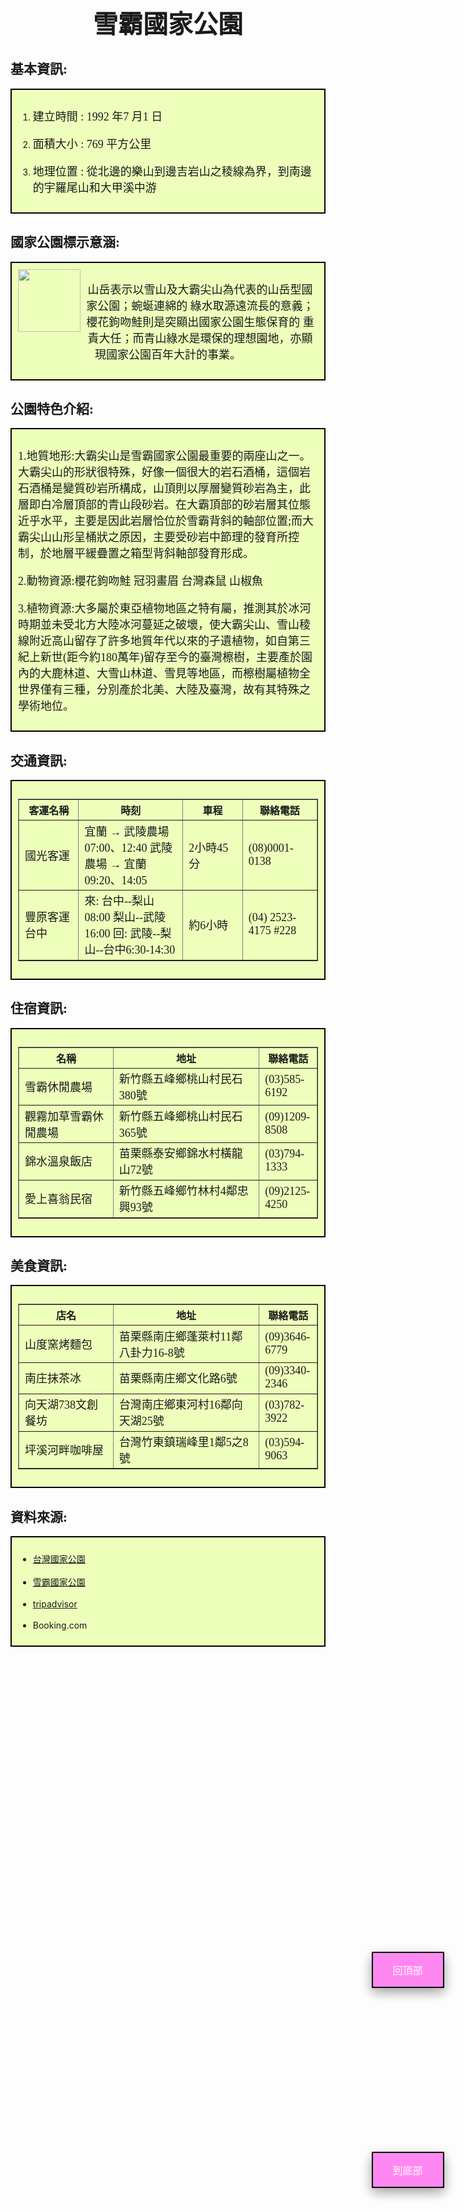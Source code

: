 <center><h1 style="font-size:40px;font-weight:bold;" >雪霸國家公園</h1></center>
<p>
  
 <style>
  html {
    height: 100%;
  }

  body {
    background-image: url("https://png.pngtree.com/thumb_back/fw800/back_pic/04/08/98/405814a2ba920b1.jpg");
    background-repeat: no-repeat;
    background-attachment: fixed;
    background-position: center;
    background-size: cover;
  }
  p{
   font-size:18px;
   font-family:Microsoft JhengHei;
  }
  h2{
    font-family:"微軟正黑體";
    font-weight:bold;
  }
  td{
    font-family:"微軟正黑體";
    font-size:18px;
  }
</style>

<style>
.button{
    background-color: #ff87f1;
    border: 2px solid black;
    color: white;
    padding: 15px 32px;
    text-align: center;
    text-decoration: none;
    display: inline-block;
    font-size: 16px;
    box-shadow: 0 8px 16px 0 rgba(0,0,0,0.2), 0 6px 20px 0 rgba(0,0,0,0.19);
}
 #top{
    position:fixed;
    right:4%;
    bottom:18%;
 }
 #bottom{
    position:fixed;
    right:4%;
    bottom:10%;
 }
</style>
<head>
<script src="https://ajax.googleapis.com/ajax/libs/jquery/3.4.0/jquery.min.js"></script>
  <script>
    $(document).ready(function() {
      $('#top').click(function () {
        $('html, body').animate({scrollTop: 0},1000);
      });
      $('#bottom').click(function () {
        $('html, body').animate({scrollTop:$(document).height()-$(window).height()}, 1000);
      });
    });
  </script>
</head>
<body>
</body>
<a class="button" id="top" href="#">回頂部</a>
<a class="button" id="bottom" href="#">到底部</a>

<h2 class="header-level-2" >基本資訊:</h2>
<div style="background-color:#EEFFBB;border:2px black solid;padding:10px;">
<ol><li><p>建立時間 : 1992 年7 月1 日 </p></li><li><p>面積大小 : 769 平方公里 </p></li><li><p>地理位置 : 從北邊的樂山到邊吉岩山之稜線為界，到南邊的宇羅尾山和大甲溪中游
</p></li></ol>
</div>


<h2 class="header-level-2" >國家公園標示意涵:</h2>
<div style="background-color:#EEFFBB;border:2px black solid;padding:10px;">
<img align="left" style="width: 100px; height: 100px;" src="https://www.spnp.gov.tw/Content/image/logo-round.png" data-type="image">
<center><p><p>山岳表示以雪山及大霸尖山為代表的山岳型國家公園；蜿蜒連綿的
  綠水取源遠流長的意義；櫻花鉤吻鮭則是突顯出國家公園生態保育的
  重責大任；而青山綠水是環保的理想園地，亦顯現國家公園百年大計的事業。</p></p></center>
</div>



<h2 class="header-level-2" >公園特色介紹:</h2>
<div style="background-color:#EEFFBB;border:2px black solid;padding:10px;">

<p>1.地質地形:大霸尖山是雪霸國家公園最重要的兩座山之一。大霸尖山的形狀很特殊，好像一個很大的岩石酒桶，這個岩石酒桶是變質砂岩所構成，山頂則以厚層變質砂岩為主，此層即白冷層頂部的青山段砂岩。在大霸頂部的砂岩層其位態近乎水平，主要是因此岩層恰位於雪霸背斜的軸部位置;而大霸尖山山形呈桶狀之原因，主要受砂岩中節理的發育所控制，於地層平緩疊置之箱型背斜軸部發育形成。</p>

<p>2.動物資源:櫻花鉤吻鮭 冠羽畫眉 台灣森鼠 山椒魚</p>
  
<p>3.植物資源:大多屬於東亞植物地區之特有屬，推測其於冰河時期並未受北方大陸冰河蔓延之破壞，使大霸尖山、雪山稜線附近高山留存了許多地質年代以來的孑遺植物，如自第三紀上新世(距今約180萬年)留存至今的臺灣檫樹，主要產於園內的大鹿林道、大雪山林道、雪見等地區，而檫樹屬植物全世界僅有三種，分別產於北美、大陸及臺灣，故有其特殊之學術地位。</p>


</div>


<h2 class="header-level-2" >交通資訊:</h2>
<div style="background-color:#EEFFBB;border:2px black solid;padding:10px;">

<p>
  <table border="1" cellpadding="5" cellspacing="0" width="90%">
<thead> 
<tr>
<th width="20%">客運名稱 </th><th width="35%">時刻</th><th width="20%">車程</th><th width="25%">聯絡電話 </th>
</tr>
</thead> 
<tbody>
  

<tr>
<td>國光客運</td>
<td>宜蘭 → 武陵農場 07:00、12:40 
    武陵農場 → 宜蘭 09:20、14:05</td>
<td>2小時45分</td>
<td>(08)0001-0138</td>
</tr>

<tr>
<td>豐原客運台中</td>
<td>來: 台中--梨山 08:00  梨山--武陵 16:00 
    回: 武陵--梨山--台中6:30-14:30</td>
<td>約6小時</td>
<td>(04) 2523-4175 #228 </td>
</tr>

</tbody>
</table>
</p>

</div>


<h2 class="header-level-2" >住宿資訊:</h2>
<div style="background-color:#EEFFBB;border:2px black solid;padding:10px;">
  
<p>
  <table border="1" cellpadding="5" cellspacing="0" width="90%">
<thead> 
<tr>
<th width="31%">名稱 </th><th width="48%">地址 </th><th width="18%">聯絡電話 </th>
</tr>
</thead> 
<tbody>


<tr>
<td>雪霸休閒農場</td>
<td>新竹縣五峰鄉桃山村民石380號</td>
<td>(03)585-6192</td>
</tr>

<tr>
<td>觀霧加草雪霸休閒農場　</td>
<td>新竹縣五峰鄉桃山村民石365號</td>
<td>(09)1209-8508</td>
</tr>

<tr>
<td>錦水溫泉飯店</td>
<td>苗栗縣泰安鄉錦水村橫龍山72號</td>
<td>(03)794-1333</td>
</tr>

<tr>
<td>愛上喜翁民宿</td>
<td>新竹縣五峰鄉竹林村4鄰忠興93號</td>
<td>(09)2125-4250</td>
</tr>

</tbody>
</table>
</p>
</div>


<h2 class="header-level-2" >美食資訊:</h2>
<div style="background-color:#EEFFBB;border:2px black solid;padding:10px;">

<p>
  <table border="1" cellpadding="5" cellspacing="0" width="90%">
<thead> 
<tr>
<th width="31%">店名</th><th width="48%">地址 </th><th width="18%">聯絡電話 </th>
</tr>
</thead> 
<tbody>
  

<tr>
<td>山度窯烤麵包</td>
<td>苗栗縣南庄鄉蓬萊村11鄰八卦力16-8號</td>
<td>(09)3646-6779</td>
</tr>

<tr>
<td>南庄抹茶冰</td>
<td>苗栗縣南庄鄉文化路6號</td>
<td>(09)3340-2346</td>
</tr>

<tr>
<td>向天湖738文創餐坊</td>
<td>台灣南庄鄉東河村16鄰向天湖25號</td>
<td>(03)782-3922</td>
</tr>

<tr>
<td>坪溪河畔咖啡屋</td>
<td>台灣竹東鎮瑞峰里1鄰5之8號</td>
<td>(03)594-9063</td>
</tr>


</tbody>
</table>
</p>

</div>


<h2 class="header-level-2" >資料來源:</h2>
<div style="background-color:#EEFFBB;border:2px black solid;padding:10px;">
  <ul> 
  <li><a href="http://np.cpami.gov.tw/">台灣國家公園</a></li><br>
  <li><a href="https://www.spnp.gov.tw/Site/Conservation">雪霸國家公園</a></li><br>
  <li><a href="https://www.tripadvisor.com.tw/Restaurant_Review-g13808870-d7890852-Reviews-It_s_Alice_Cafe_Food-Zhudong_Hsinchu_County.html"> tripadvisor</a></li><br>
  <li><a href="https://www.booking.com/searchresults.zh-tw.html?aid=359627;label=a-no-xdKAxEc2lFYkNsZg1VPVOQS308735400373%3Apl%3Ata%3Ap1%3Ap2%3Aac%3Aap1t1%3Aneg%3Afi%3Atiaud-297601666995%3Akwd-610371119756%3Alp1012825%3Ali%3Adec%3Adm;sid=fabd237e6184d11bf9506341efb96361;city=-287493;hyb_red=1;keep_landing=1;redirected=1;redirected_from_city=1;source=city;src=city&gclid=EAIaIQobChMI_cKn0tyI4gIVTQUqCh2JsgN6EAAYASAAEgKp5_D_BwE&"></a>Booking.com</a></li>
  </ul>
</div>




